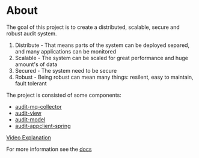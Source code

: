 # About

The goal of this project is to create a distributed, scalable, secure and robust audit system.

1. Distribute - That means parts of the system can be deployed separed, and many applications can be monitored
2. Scalable - The system can be scaled for great performance and huge amount's of data
3. Secured - The system need to be secure
4. Robust - Being robust can mean many things: resilent, easy to maintain, fault tolerant

The project is consisted of some components:

* [audit-mq-collector](https://github.com/atende/audit-mq-collector)
* [audit-view](https://github.com/atende/audit-view)
* [audit-model](https://github.com/atende/audit-model)
* [audit-appclient-spring](https://github.com/atende/audit-appclient-spring)

[Video Explanation](https://www.youtube.com/watch?v=no-mHxizbWc)

For more information see the [docs](./docs/index.md)

